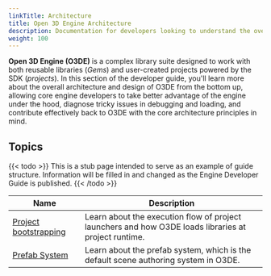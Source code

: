 ```yaml
---
linkTitle: Architecture
title: Open 3D Engine Architecture
description: Documentation for developers looking to understand the overall architecture and design of Open 3D Engine.
weight: 100
---
```


**Open 3D Engine (O3DE)** is a complex library suite designed to work with both reusable libraries (_Gems_) and user-created projects powered by the SDK (_projects_). In this section of the developer guide, you'll learn more about the overall architecture and design of O3DE from the bottom up, allowing core engine developers to take better advantage of the engine under the hood, diagnose tricky issues in debugging and loading, and contribute effectively back to O3DE with the core architecture principles in mind.

## Topics

{{< todo >}}
This is a stub page intended to serve as an example of guide structure. Information will be filled in and changed as the Engine Developer Guide is published.
{{< /todo >}}

| Name | Description |
|-|-|
| [Project bootstrapping](./bootstrap) | Learn about the execution flow of project launchers and how O3DE loads libraries at project runtime. |
| [Prefab System](./prefabs) | Learn about the prefab system, which is the default scene authoring system in O3DE. |
